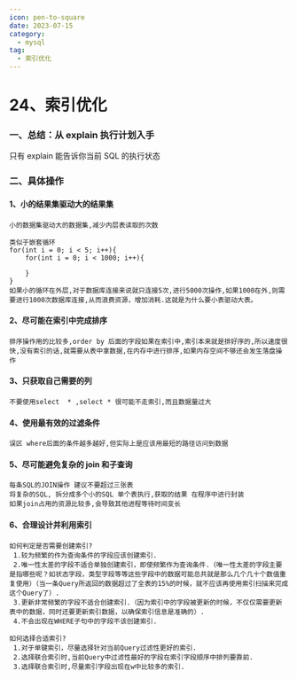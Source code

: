 ```yaml
---
icon: pen-to-square
date: 2023-07-15
category:
  - mysql
tag:
  - 索引优化
---
```


# 24、索引优化



### 一、总结：从 explain 执行计划入手

只有 explain 能告诉你当前 SQL 的执行状态



### 二、具体操作



#### 1、小的结果集驱动大的结果集

```angular2html
小的数据集驱动大的数据集,减少内层表读取的次数

类似于嵌套循环
for(int i = 0; i < 5; i++){
	for(int i = 0; i < 1000; i++){

	}
}
如果小的循环在外层,对于数据库连接来说就只连接5次,进行5000次操作,如果1000在外,则需要进行1000次数据库连接,从而浪费资源，增加消耗.这就是为什么要小表驱动大表。
```



#### 2、尽可能在索引中完成排序

```angular2html
排序操作用的比较多,order by 后面的字段如果在索引中,索引本来就是排好序的,所以速度很快,没有索引的话,就需要从表中拿数据,在内存中进行排序,如果内存空间不够还会发生落盘操作
```



#### 3、只获取自己需要的列

```angular2html
不要使用select  * ,select * 很可能不走索引,而且数据量过大
```



#### 4、使用最有效的过滤条件

```angular2html
误区 where后面的条件越多越好,但实际上是应该用最短的路径访问到数据
```



#### 5、尽可能避免复杂的 join 和子查询

```angular2html
每条SQL的JOIN操作 建议不要超过三张表
将复杂的SQL, 拆分成多个小的SQL 单个表执行,获取的结果 在程序中进行封装
如果join占用的资源比较多,会导致其他进程等待时间变长
```



#### 6、合理设计并利用索引

```angular2html
如何判定是否需要创建索引?
 1.较为频繁的作为查询条件的字段应该创建索引.
 2.唯一性太差的字段不适合单独创建索引，即使频繁作为查询条件.（唯一性太差的字段主要是指哪些呢？如状态字段，类型字段等等这些字段中的数据可能总共就是那么几个几十个数值重复使用）（当一条Query所返回的数据超过了全表的15%的时候，就不应该再使用索引扫描来完成这个Query了）.
 3.更新非常频繁的字段不适合创建索引.（因为索引中的字段被更新的时候，不仅仅需要更新表中的数据，同时还要更新索引数据，以确保索引信息是准确的）.
 4.不会出现在WHERE子句中的字段不该创建索引.

如何选择合适索引?
 1.对于单键索引，尽量选择针对当前Query过滤性更好的索引.
 2.选择联合索引时,当前Query中过滤性最好的字段在索引字段顺序中排列要靠前.
 3.选择联合索引时,尽量索引字段出现在w中比较多的索引.
```
